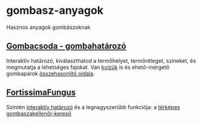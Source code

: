 # gombasz-anyagok
Hasznos anyagok gombászoknak

## [Gombacsoda - gombahatározó](https://www.gombacsoda.hu/gombahatarozo)
Interaktív határozó, kiválaszthatod a termőhelyet, termőréteget, színeket, és megmutatja a lehetséges fajokat.
Van [kvízük](https://www.gombacsoda.hu/jatek) is és ehető-mérgető gombapárok [összehasonlító oldala](https://www.gombacsoda.hu/osszehasonlitas?bal=sz%C3%BCrke_gal%C3%B3ca&jobb=p%C3%A1rducgal%C3%B3ca).

## [FortissimaFungus](https://fortissimafungus.com)
Szintén [interaktív határozó](https://fortissimafungus.com/gombak/) és a legnagyszerűbb funkciója: a [térképes gombaszakellenőr-kereső](https://fortissimafungus.com/szakellenorok/)

